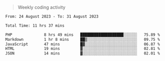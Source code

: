 > Weekly coding activity
<!--START_SECTION:waka-->

```txt
From: 24 August 2023 - To: 31 August 2023

Total Time: 11 hrs 37 mins

PHP              8 hrs 49 mins   ███████████████████░░░░░░   75.89 %
Markdown         1 hr 8 mins     ██▒░░░░░░░░░░░░░░░░░░░░░░   09.75 %
JavaScript       47 mins         █▓░░░░░░░░░░░░░░░░░░░░░░░   06.87 %
HTML             19 mins         ▓░░░░░░░░░░░░░░░░░░░░░░░░   02.81 %
JSON             14 mins         ▓░░░░░░░░░░░░░░░░░░░░░░░░   02.01 %
```

<!--END_SECTION:waka-->
